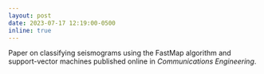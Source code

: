 ```yaml
---
layout: post
date: 2023-07-17 12:19:00-0500
inline: true
---
```

Paper on classifying seismograms using the FastMap algorithm and support-vector machines published online in _Communications Engineering_.

